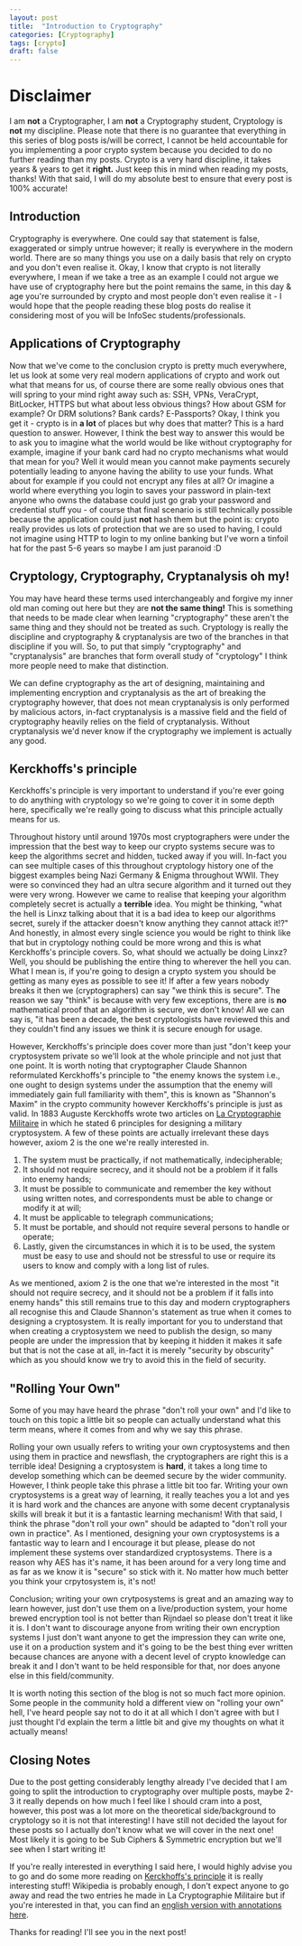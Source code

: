 ```yaml
---
layout: post
title:  "Introduction to Cryptography"
categories: [Cryptography]
tags: [crypto]
draft: false
---
```


# Disclaimer

I am **not** a Cryptographer, I am **not** a Cryptography student, Cryptology is **not** my discipline. Please note that there is no guarantee that everything in this series of blog posts is/will be correct, I cannot be held accountable for you implementing a poor crypto system because you decided to do no further reading than my posts. Crypto is a very hard discipline, it takes years & years to get it **right.** Just keep this in mind when reading my posts, thanks! With that said, I will do my absolute best to ensure that every post is 100% accurate!

## Introduction

Cryptography is everywhere. One could say that statement is false, exaggerated or simply untrue however; it really is everywhere in the modern world. There are so many things you use on a daily basis that rely on crypto and you don't even realise it. Okay, I know that crypto is not literally everywhere, I mean if we take a tree as an example I could not argue we have use of cryptography here but the point remains the same, in this day & age you're surrounded by crypto and most people don't even realise it - I would hope that the people reading these blog posts do realise it considering most of you will be InfoSec students/professionals.

## Applications of Cryptography

Now that we've come to the conclusion crypto is pretty much everywhere, let us look at some very real modern applications of crypto and work out what that means for us, of course there are some really obvious ones that will spring to your mind right away such as: SSH, VPNs, VeraCrypt, BitLocker, HTTPS but what about less obvious things? How about GSM for example? Or DRM solutions? Bank cards? E-Passports? Okay, I think you get it - crypto is in **a lot** of places but why does that matter? This is a hard question to answer. However, I think the best way to answer this would be to ask you to imagine what the world would be like without cryptography for example, imagine if your bank card had no crypto mechanisms what would that mean for you? Well it would mean you cannot make payments securely potentially leading to anyone having the ability to use your funds. What about for example if you could not encrypt any files at all? Or imagine a world where everything you login to saves your password in plain-text anyone who owns the database could just go grab your password and credential stuff you - of course that final scenario is still technically possible because the application could just **not** hash them but the point is: crypto really provides us lots of protection that we are so used to having, I could not imagine using HTTP to login to my online banking but I've worn a tinfoil hat for the past 5-6 years so maybe I am just paranoid :D

## Cryptology, Cryptography, Cryptanalysis oh my!

You may have heard these terms used interchangeably and forgive my inner old man coming out here but they are **not the same thing!** This is something that needs to be made clear when learning "cryptography" these aren't the same thing and they should not be treated as such. Cryptology is really the discipline and cryptography & cryptanalysis are two of the branches in that discipline if you will. So, to put that simply "cryptography" and "cryptanalysis" are branches that form overall study of "cryptology" I think more people need to make that distinction.

We can define cryptography as the art of designing, maintaining and implementing encryption and cryptanalysis as the art of breaking the cryptography however, that does not mean cryptanalysis is only performed by malicious actors, in-fact cryptanalysis is a massive field and the field of cryptography heavily relies on the field of cryptanalysis. Without cryptanalysis we'd never know if the cryptography we implement is actually any good.

## Kerckhoffs's principle

Kerckhoffs's principle is very important to understand if you're ever going to do anything with cryptology so we're going to cover it in some depth here, specifically we're really going to discuss what this principle actually means for us.

Throughout history until around 1970s most cryptographers were under the impression that the best way to keep our crypto systems secure was to keep the algorithms secret and hidden, tucked away if you will. In-fact you can see multiple cases of this throughout cryptology history one of the biggest examples being Nazi Germany & Enigma throughout WWII. They were so convinced they had an ultra secure algorithm and it turned out they were very wrong. However we came to realise that keeping your algorithm completely secret is actually a **terrible** idea. You might be thinking, "what the hell is Linxz talking about that it is a bad idea to keep our algorithms secret, surely if the attacker doesn't know anything they cannot attack it!?" And honestly, in almost every single science you would be right to think like that but in cryptology nothing could be more wrong and this is what Kerckhoffs's principle covers. So, what should we actually be doing Linxz? Well, you should be publishing the entire thing to wherever the hell you can. What I mean is, if you're going to design a crypto system you should be getting as many eyes as possible to see it! If after a few years nobody breaks it then we (cryptographers) can say "we think this is secure". The reason we say "think" is because with very few exceptions, there are is **no** mathematical proof that an algorithm is secure, we don't know! All we can say is, "it has been a decade, the best cryptologists have reviewed this and they couldn't find any issues we think it is secure enough for usage.

However, Kerckhoffs's principle does cover more than just "don't keep your cryptosystem private so we'll look at the whole principle and not just that one point. It is worth noting that cryptographer Claude Shannon reformulated Kerckhoffs's principle to "the enemy knows the system i.e., one ought to design systems under the assumption that the enemy will immediately gain full familiarity with them", this is known as "Shannon's Maxim" in the crypto community however Kerckhoffs's principle is just as valid. In 1883 Auguste Kerckhoffs wrote two articles on [La Cryptographie Militaire](https://www.petitcolas.net/kerckhoffs/index.html) in which he stated 6 principles for designing a military cryptosystem. A few of these points are actually irrelevant these days however, axiom 2 is the one we're really interested in.

1. The system must be practically, if not mathematically, indecipherable;
2. It should not require secrecy, and it should not be a problem if it falls into enemy hands;
3. It must be possible to communicate and remember the key without using written notes, and correspondents must be able to change or modify it at will;
4. It must be applicable to telegraph communications;
5. It must be portable, and should not require several persons to handle or operate;
6. Lastly, given the circumstances in which it is to be used, the system must be easy to use and should not be stressful to use or require its users to know and comply with a long list of rules.

As we mentioned, axiom 2 is the one that we're interested in the most "it should not require secrecy, and it should not be a problem if it falls into enemy hands" this still remains true to this day and modern cryptographers all recognise this and Claude Shannon's statement as true when it comes to designing a cryptosystem. It is really important for you to understand that when creating a cryptosystem we need to publish the design, so many people are under the impression that by keeping it hidden it makes it safe but that is not the case at all, in-fact it is merely "security by obscurity" which as you should know we try to avoid this in the field of security.

## "Rolling Your Own"

Some of you may have heard the phrase "don't roll your own" and I'd like to touch on this topic a little bit so people can actually understand what this term means, where it comes from and why we say this phrase.

Rolling your own usually refers to writing your own cryptosystems and then using them in practice and newsflash, the cryptographers are right this is a terrible idea! Designing a cryptosystem is **hard**, it takes a long time to develop something which can be deemed secure by the wider community. However, I think people take this phrase a little bit too far. Writing your own cryptosystems is a great way of learning, it really teaches you a lot and yes it is hard work and the chances are anyone with some decent cryptanalysis skills will break it but it is a fantastic learning mechanism! With that said, I think the phrase "don't roll your own" should be adapted to "don't roll your own in practice". As I mentioned, designing your own cryptosystems is a fantastic way to learn and I encourage it but please, please do not implement these systems over standardized cryptosystems. There is a reason why AES has it's name, it has been around for a very long time and as far as we know it is "secure" so stick with it. No matter how much better you think your crpytosystem is, it's not!

Conclusion; writing your own crytposystems is great and an amazing way to learn however, just don't use them on a live/production system, your home brewed encryption tool is not better than Rijndael so please don't treat it like it is. I don't want to discourage anyone from writing their own encryption systems I just don't want anyone to get the impression they can write one, use it on a production system and it's going to be the best thing ever written because chances are anyone with a decent level of crypto knowledge can break it and I don't want to be held responsible for that, nor does anyone else in this field/community.

It is worth noting this section of the blog is not so much fact more opinion. Some people in the community hold a different view on "rolling your own" hell, I've heard people say not to do it at all which I don't agree with but I just thought I'd explain the term a little bit and give my thoughts on what it actually means!

## Closing Notes

Due to the post getting considerably lengthy already I've decided that I am going to split the introduction to cryptography over multiple posts, maybe 2-3 it really depends on how much I feel like I should cram into a post, however, this post was a lot more on the theoretical side/background to cryptology so it is not that interesting! I have still not decided the layout for these posts so I actually don't know what we will cover in the next one! Most likely it is going to be Sub Ciphers & Symmetric encryption but we'll see when I start writing it!

If you're really interested in everything I said here, I would highly advise you to go and do some more reading on [Kerckhoffs's principle](https://en.wikipedia.org/wiki/Kerckhoffs%27s_principle) it is really interesting stuff! Wikipedia is probably enough, I don't expect anyone to go away and read the two entries he made in La Cryptographie Militaire but if you're interested in that, you can find an [english version with annotations here](http://www.contravex.com/2015/03/04/kerckhoffs-history-and-principles-of-military-cryptography-translated-and-adnotated/).

Thanks for reading! I'll see you in the next post!